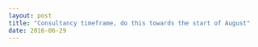 ```yaml
---
layout: post
title: "Consultancy timeframe, do this towards the start of August"
date: 2016-06-29
---
```



